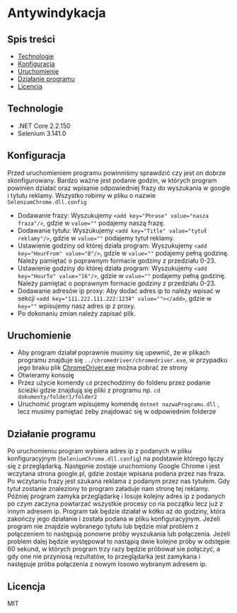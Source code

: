 ﻿# Antywindykacja

## Spis treści
* [Technologie](#technologie)
* [Konfiguracja](#konfiguracja)
* [Uruchomienie](#uruchomienie)
* [Działanie programu](#działanie-programu)
* [Licencja](#licencja)

## Technologie
* .NET Core 2.2.150
* Selenium 3.141.0

## Konfiguracja
Przed uruchomieniem programu powinniśmy sprawdzić czy jest on dobrze skonfigurowany. Bardzo ważne jest podanie godzin, w których program powinien działać oraz wpisanie odpowiedniej frazy do wyszukania w google i tytułu reklamy.
Wszystko robimy w pliku o nazwie `SeleniumChrome.dll.config`
* Dodawanie frazy: Wyszukujemy `<add key="Phrase" value="nasza fraza"/>`, gdzie w `value=""` podajemy naszą frazę.
* Dodawanie tytułu: Wyszukujemy `<add key="Title" value="tytuł reklamy"/>`, gdzie w `value=""` podajemy tytuł reklamy.
* Ustawienie godziny od której działa program: Wyszukujemy `<add key="HourFrom" value="8"/>`, gdzie w `value=""` podajemy pełną godzinę. Należy pamiętać o poprawnym formacie godziny z przedziału 0-23.
* Ustawienie godziny do której działa program: Wyszukujemy `<add key="HourTo" value="16"/>`, gdzie w `value=""` podajemy pełną godzinę. Należy pamiętać o poprawnym formacie godziny z przedziału 0-23.
* Dodawanie adresów ip proxy: Aby dodać adres ip to należy wpisać w sekcji <Addresses> `<add key="111.222.111.222:1234" value=""></add>`, gdzie w `key=""` wpisujemy nasz adres ip z proxy.
* Po dokonaniu zmian należy zapisać plik.

## Uruchomienie
* Aby program działał poprawnie musimy się upewnić, że w plikach programu znajduje się `../chromedriver/chromedriver.exe`, w przypadku jego braku plik [ChromeDriver.exe](https://chromedriver.chromium.org/downloads) można pobrać ze strony 
* Otwieramy konsolę
* Przez użycie komendy `cd` przechodzimy do folderu przez podanie ścieżki gdzie znajdują się pliki z programu np. ` cd dokumenty/folder1/folder2 `
* Uruchomić program wpisujemy komendę `dotnet nazwaProgramu.dll` , lecz musimy pamiętać żeby znajdować się w odpowiednim folderze

## Działanie programu
Po uruchomieniu program wybiera adres ip z podanych w pliku konfiguracyjnym (`SeleniumChrome.dll.config`) na podstawie którego łączy się z przeglądarką. Następnie zostaje uruchomiony Google Chrome i jest wczytana strona google.pl, gdzie zostaje wpisana podana przez nas fraza. Po wczytaniu frazy jest szukana reklama z podanym przez nas tytułem. Gdy tytuł zostanie znaleziony to program załaduje nam stronę tej reklamy. Później program zamyka przeglądarkę i losuje kolejny adres ip z podanych po czym zaczyna powtarzać wszystkie procesy co na początku lecz już z innym adresem ip. Program tak będzie działał w kółko aż do godziny, która zakończy jego działanie i została podana w pliku konfiguracyjnym. 
Jeżeli program nie znajdzie wybranego tytułu lub będzie miał problem z połączeniem to następują ponowne próby wyszukania lub połączenia. Jeżeli problem dalej będzie występował to nastąpią dwie kolejne próby w odstępie 60 sekund, w których program trzy razy będzie próbował sie połączyć, a gdy one nie przyniosą rezultatów, to przeglądarka jest zamykana i następuje próba połączenia z nowym losowo wybranym adresem ip.

## Licencja
MIT